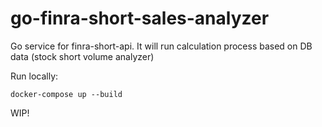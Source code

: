 # go-finra-short-sales-analyzer

Go service for finra-short-api. It will run calculation process based on DB data (stock short volume analyzer)

Run locally:

`docker-compose up --build`

WIP!
